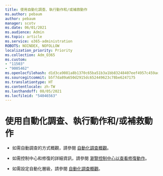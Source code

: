 ```yaml
---
title: 使用自動化調查、執行動作和/或補救動作
ms.author: pebaum
author: pebaum
manager: scotv
ms.date: 06/01/2021
ms.audience: Admin
ms.topic: article
ms.service: o365-administration
ROBOTS: NOINDEX, NOFOLLOW
localization_priority: Priority
ms.collection: Adm_O365
ms.custom:
- "11503"
- "9005462"
ms.openlocfilehash: d1d3ca9081a8b1370c65ba51b3a1bb83248407eef4957c459adf836e4573a0af
ms.sourcegitcommit: b5f7da89a650d2915dc652449623c78be6247175
ms.translationtype: HT
ms.contentlocale: zh-TW
ms.lasthandoff: 08/05/2021
ms.locfileid: "54046563"
---
```

# <a name="using-automated-investigation-executing-actions-andor-remediation-actions"></a>使用自動化調查、執行動作和/或補救動作

- 如需自動調查的方式概觀，請參閱 [自動化調查概觀](/microsoft-365/security/defender-endpoint/automated-investigations)。

- 如需控制中心和修復的詳細資訊，請參閱 [瀏覽控制中心以查看修復動作](/security/defender-endpoint/auto-investigation-action-center)。

- 如需設定自動化層級，請參閱 [自動化調查概觀](/microsoft-365/security/defender-endpoint/automated-investigations)。